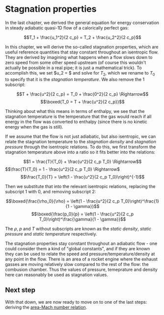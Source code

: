 # Stagnation properties

In the last chapter, we derived the general equation for energy conservation in steady adiabatic quasi-1D flow of a calorically perfect gas:

$$T_1 + \frac{u_1^2}{2 c_p} = T_2 + \frac{u_2^2}{2 c_p}$$

In this chapter, we will derive the so-called stagnation properties, which are useful reference quantities that stay constant throughout an isentropic flow. They are derived by imagining what happens when a flow slows down to zero speed from some other speed upstream (of course this wouldn't actually be possible in a real pipe; it is just a mathematical trick). To accomplish this, we set $u_2 = $ and solve for $T_2$, which we rename to $T_0$ to specify that it is the _stagnation temperature_. We also remove the 1 subscript:

$$T + \frac{u^2}{2 c_p} = T_0 + \frac{0^2}{2 c_p} \Rightarrow$$
$$\boxed{T_0 = T + \frac{u^2}{2 c_p}}$$

Thinking about what this means in terms of enthalpy, we see that the stagnation temperature is the temperature that the gas would reach if all energy in the flow was converted to enthalpy (since there is no kinetic energy when the gas is still).

If we assume that the flow is not just adiabatic, but also isentropic, we can relate the stagnation temperature to the _stagnation density_ and _stagnation pressure_ through the isentropic relations. To do this, we first transform the stagnation temperature above into a ratio so it fits better into the relations:

$$1 = \frac{T}{T_0} + \frac{u^2}{2 c_p T_0} \Rightarrow$$
$$\frac{T}{T_0} = 1 - \frac{u^2}{2 c_p T_0} \Rightarrow$
$$\frac{T_0}{T} = \left(1 - \frac{u^2}{2 c_p T_0}\right)^{-1}$$

Then we substitute that into the relevant isentropic relations, replacing the subscript 1 with 0, and removing subscript 2:

$$\boxed{\frac{\rho_0}{\rho} = \left(1 - \frac{u^2}{2 c_p T_0}\right)^\frac{1}{1 - \gamma}}$$
$$\boxed{\frac{p_0}{p} = \left(1 - \frac{u^2}{2 c_p T_0}\right)^\frac{\gamma}{1 - \gamma}}$$

The $\rho$, $p$ and $T$ without subscripts are known as the _static density_, _static pressure_ and _static temperature_ respectively.

The stagnation properties stay constant throughout an adiabatic flow - one could consider them a kind of "global constants", and if they are known they can be used to relate the speed and pressure/temperature/density at any point in the flow. There is an area of a rocket engine where the exhaust gasses are moving relatively slow compared to the rest of the flow: the combusion chamber. Thus the values of pressure, temeprature and density here can reasonably be used as stagnation values.

## Next step

With that down, we are now ready to move on to one of the last steps: deriving the [area-Mach number relation](./area-relation.md).

